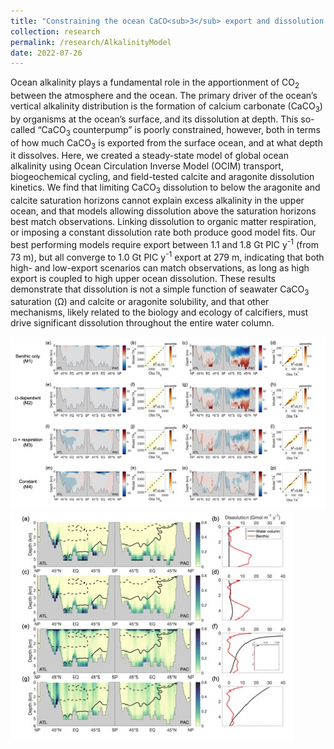 ```yaml
---
title: "Constraining the ocean CaCO<sub>3</sub> export and dissolution through a global alkalinity model"
collection: research
permalink: /research/AlkalinityModel
date: 2022-07-26
---
```


Ocean alkalinity plays a fundamental role in the apportionment of CO<sub>2</sub> between the atmosphere and the ocean. The primary driver of the ocean’s vertical alkalinity distribution is the formation of calcium carbonate (CaCO<sub>3</sub>) by organisms at the ocean’s surface, and its dissolution at depth. This so-called “CaCO<sub>3</sub> counterpump” is poorly constrained, however, both in terms of how much CaCO<sub>3</sub> is exported from the surface ocean, and at what depth it dissolves. Here, we created a steady-state model of global ocean alkalinity using Ocean Circulation Inverse Model (OCIM) transport, biogeochemical cycling, and field-tested calcite and aragonite dissolution kinetics. We find that limiting CaCO<sub>3</sub> dissolution to below the aragonite and calcite saturation horizons cannot explain excess alkalinity in the upper ocean, and that models allowing dissolution above the saturation horizons best match observations. Linking dissolution to organic matter respiration, or imposing a constant dissolution rate both produce good model fits. Our best performing models require export between 1.1 and 1.8 Gt PIC y<sup>-1</sup> (from 73 m), but all converge to 1.0 Gt PIC y<sup>-1</sup> export at 279 m, indicating that both high- and low-export scenarios can match observations, as long as high export is coupled to high upper ocean dissolution. These results demonstrate that dissolution is not a simple function of seawater CaCO<sub>3</sub> saturation (Ω) and calcite or aragonite solubility, and that other mechanisms, likely related to the biology and ecology of calcifiers, must drive significant dissolution throughout the entire water column.

![Alkalinity model mismatch with observations](/files/alkmisfit.jpg)
![CaCO3 dissolution patterns](/files/dissolution.jpg)
